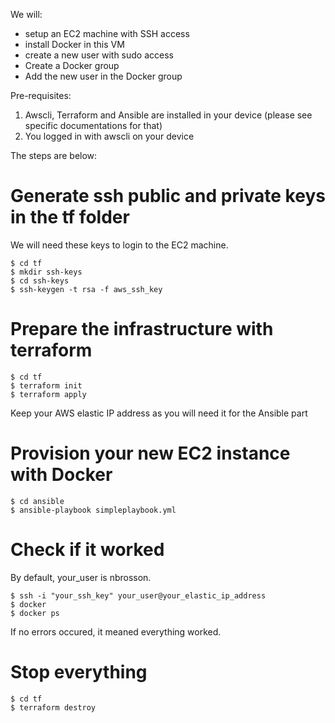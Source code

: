 We will:
- setup an EC2 machine with SSH access
- install Docker in this VM
- create a new user with sudo access
- Create a Docker group
- Add the new user in the Docker group


Pre-requisites: 
1. Awscli, Terraform and Ansible are installed in your device (please see specific documentations for that)
2. You logged in with awscli on your device 

The steps are below:

# Generate ssh public and private keys in the tf folder

We will need these keys to login to the EC2 machine. 

```
$ cd tf
$ mkdir ssh-keys
$ cd ssh-keys
$ ssh-keygen -t rsa -f aws_ssh_key
```


# Prepare the infrastructure with terraform

```
$ cd tf
$ terraform init
$ terraform apply
```

Keep your AWS elastic IP address as you will need it for the Ansible part


# Provision your new EC2 instance with Docker

```
$ cd ansible
$ ansible-playbook simpleplaybook.yml
```


# Check if it worked

By default, your_user is nbrosson.

```
$ ssh -i "your_ssh_key" your_user@your_elastic_ip_address
$ docker
$ docker ps
```

If no errors occured, it meaned everything worked.

# Stop everything

```
$ cd tf
$ terraform destroy
```